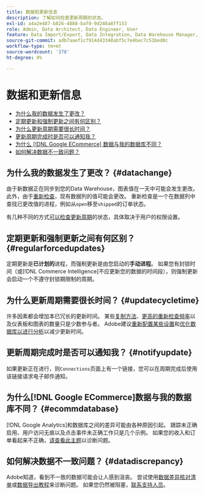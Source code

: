 ```yaml
---
title: 数据和更新信息
description: 了解如何检查更新周期的状态。
exl-id: a4a2e487-b826-4888-baf0-9d246a8ff153
role: Admin, Data Architect, Data Engineer, User
feature: Data Import/Export, Data Integration, Data Warehouse Manager, Commerce Tables
source-git-commit: adb7aaef1cf914d43348abf5c7e4bec7c51bed0c
workflow-type: tm+mt
source-wordcount: '378'
ht-degree: 0%

---
```


# 数据和更新信息

* [为什么我的数据发生了更改？](#datachange)
* [定期更新和强制更新之间有何区别？](#regularforcedupdates)
* [为什么更新周期需要很长时间？](#updatecycletime)
* [更新周期完成时是否可以通知我？](#notifyupdate)
* [为什么 [!DNL Google ECommerce] 数据与我的数据库不同？](#ecommdatabase)
* [如何解决数据不一致问题？](#datadiscrepancy)

## 为什么我的数据发生了更改？ {#datachange}

由于新数据正在同步到您的Data Warehouse，图表值在一天中可能会发生更改。 此外，由于[重新检查](../data-warehouse-mgr/cfg-data-rechecks.md)，现有数据列的值可能会更改。 重新检查是一个在数据列中查找已更改值的进程，例如从`open`移至`shipped`的订单状态。

有几种不同的方式[可以检查更新周期](../../best-practices/check-update-cycle.md)的状态，具体取决于用户的权限设置。

## 定期更新和强制更新之间有何区别？ {#regularforcedupdates}

定期更新是&#x200B;**已计划的**&#x200B;进程，而强制更新是由您启动的&#x200B;**手动进程**。 如果您有封锁时间（或[!DNL Commerce Intelligence]不应更新您的数据的时间段），则强制更新会启动一个不遵守封锁期限制的周期。

## 为什么更新周期需要很长时间？ {#updatecycletime}

许多因素都会增加本已冗长的更新时间。 某些[复制方法](../data-warehouse-mgr/cfg-replication-methods.md)、[更高的重新检查频率](../data-warehouse-mgr/cfg-data-rechecks.md)以及仪表板和图表的数量只是少数参与者。 Adobe建议[重新配置某些设置](../../best-practices/reduce-update-cycle-time.md)和[优化数据库以进行分析](../../best-practices/opt-db-analysis.md)以减少更新时间。

## 更新周期完成时是否可以通知我？ {#notifyupdate}

如果更新正在进行，则`Connections`页面上有一个链接，您可以在周期完成后使用该链接请求电子邮件通知。

## 为什么[!DNL Google ECommerce]数据与我的数据库不同？ {#ecommdatabase}

[!DNL Google Analytics]和数据库之间的差异可能由各种原因引起。 跟踪未正确启用、用户访问无痕以及点击事件未正确工作只是几个示例。 如果您的收入和订单看起来不正确，[请查看此主题](https://experienceleague.adobe.com/docs/commerce-knowledge-base/kb/troubleshooting/miscellaneous/diagnosing-google-ecommerce-revenue-discrepancies.html)以诊断问题。

## 如何解决数据不一致问题？ {#datadiscrepancy}

Adobe知道，看到不一致的数据可能会让人感到沮丧。 尝试使用[数据差异核对清单](https://experienceleague.adobe.com/docs/commerce-knowledge-base/kb/troubleshooting/miscellaneous/diagnosing-a-data-discrepancy.html)或[数据导出教程](https://experienceleague.adobe.com/docs/commerce-knowledge-base/kb/troubleshooting/miscellaneous/using-data-exports-to-pinpoint-discrepancies.html)来诊断问题。 如果您仍然被阻塞，[联系支持人员](https://experienceleague.adobe.com/docs/commerce-knowledge-base/kb/troubleshooting/miscellaneous/mbi-service-policies.html)。
